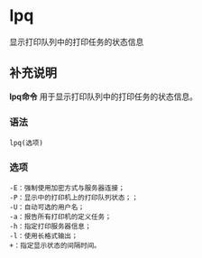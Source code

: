 lpq
===

显示打印队列中的打印任务的状态信息

## 补充说明

**lpq命令** 用于显示打印队列中的打印任务的状态信息。

### 语法

```shell
lpq(选项)
```

### 选项

```shell
-E：强制使用加密方式与服务器连接；
-P：显示中的打印机上的打印队列状态；；
-U：自动可选的用户名；
-a：报告所有打印机的定义任务；
-h：指定打印服务器信息；
-l：使用长格式输出；
+：指定显示状态的间隔时间。
```


<!-- Linux命令行搜索引擎：https://jaywcjlove.github.io/linux-command/ -->